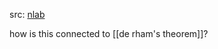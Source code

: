 src: [nlab](https://ncatlab.org/nlab/show/Hodge+theorem)

how is this connected to [[de rham's theorem]]?